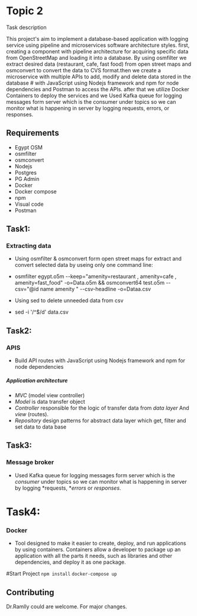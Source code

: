 # Topic 2 

Task description 

This project's aim to implement a database-based application with logging service using pipeline and microservices software architecture styles. first, creating a component with pipeline architecture for acquiring specific data from OpenStreetMap and loading it into a database. By using osmfilter we extract desired data (restaurant, cafe, fast food) from open street maps and osmconvert to convert the data to CVS format.then we create a microservice with multiple APIs to add, modify and delete data stored in the database # with JavaScript using Nodejs framework and npm for node dependencies and Postman to access the APIs. after that we utilize Docker Containers to deploy the services and we Used Kafka queue for logging messages form server which is the consumer under topics so we can monitor what is happening in server by logging requests, errors, or responses.
## Requirements

* Egypt OSM
* osmfilter
* osmconvert 
* Nodejs 
* Postgres 
* PG Admin
* Docker 
* Docker compose 
* npm
* Visual code 
* Postman 
 
## Task1: 
### Extracting data
- Using osmfilter & osmconvert form open street maps for extract and convert selected data by useing only one command line:  
 
* osmfilter egypt.o5m --keep="amenity=restaurant , amenity=cafe , amenity=fast_food" -o=Data.o5m && osmconvert64 test.o5m --csv="@id name amenity " --csv-headline -o=Dataa.csv

- Using sed to delete unneeded data from csv

* sed -i '/^$/d' data.csv

## Task2: 
### APIS
- Build API routes with JavaScript using Nodejs framework and npm for node dependencies
##### Application architecture 
- *MVC* (model view controller) 
- *Model* is data transfer object 
- *Controller* responsible for the logic of transfer data from *data layer* And *view* (routes).
- *Repository* design patterns for abstract data layer which get, filter and set data to data base
 
## Task3: 
### Message broker
- Used Kafka queue for logging messages form server which is the *consumer* under topics so we can monitor what is happening in server by logging *requests, **errors* or *responses*.

# Task4: 
### Docker

- Tool designed to make it easier to create, deploy, and run applications by using containers. Containers allow a developer to package up an application with all the parts it needs, such as libraries and other dependencies, and deploy it as one package.

#Start Project 
`npm install`
`docker-compose up`

## Contributing
Dr.Ramlly could are welcome. For major changes.